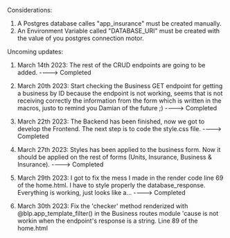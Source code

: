 Considerations:

1. A Postgres database calles "app_insurance" must be created manually.
2. An Environment Variable called "DATABASE_URI" must be created with the value of you postgres connection motor.

Uncoming updates:

1. March 14th 2023: The rest of the CRUD endpoints are going to be added. ----> Completed

2. March 20th 2023: Start checking the Business GET endpoint for getting a business by ID because the endpoint is not working, seems that is not receiving correctly the information from the form which is written in the macros, justo to remind you Damian of the future ;) ----> Completed

3. March 22th 2023: The Backend has been finished, now we got to develop the Frontend. The next step is to code the style.css file. ----> Completed

4. March 27th 2023: Styles has been applied to the business form. Now it should be applied on the rest of forms (Units, Insurance, Business & Insurance). ----> Completed

5. March 29th 2023: I got to fix the mess I made in the render code line 69 of the home.html. I have to 
style properly the database_response. Everything is working, just looks like a... ----> Completed

6. March 30th 2023: Fix the 'checker' method renderized with @blp.app_template_filter() in the Business routes module 'cause is not workin when the endpoint's response is a string. Line 89 of the home.html

